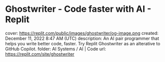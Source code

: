 # Ghostwriter - Code faster with AI - Replit

cover: https://replit.com/public/images/ghostwriter/og-image.png
created: December 11, 2022 8:47 AM (UTC)
description: An AI pair programmer that helps you write better code, faster. Try Replit Ghostwriter as an alterative to GitHub Copilot.
folder: AI Systems / AI | Code
url: https://replit.com/site/ghostwriter
